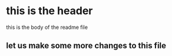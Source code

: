 # this is the header 
this is the body of the readme file 

## let us make some more changes to this file 
